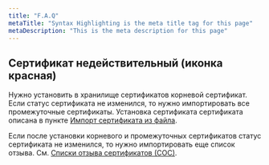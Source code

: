 ```yaml
---
title: "F.A.Q"
metaTitle: "Syntax Highlighting is the meta title tag for this page"
metaDescription: "This is the meta description for this page"
---
```


## Сертификат недействительный (иконка красная)

Нужно установить в хранилище сертификатов корневой сертификат. Если статус
сертификата не изменился, то нужно импортировать все промежуточные сертификаты.
Установка сертификата сертификата описана в пункте [Импорт сертификата из
файла](#_Импорт_сертификата_из).

Если после установки корневого и промежуточных сертификатов статус сертификата
не изменился, то нужно импортировать еще список отзыва. См. [Списки отзыва
сертификатов (СОС)](#_Импорт_СОС).
